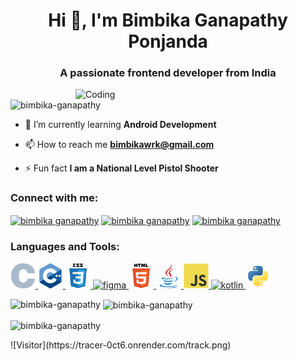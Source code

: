 
<h1 align="center">Hi 👋, I'm Bimbika Ganapathy Ponjanda</h1>
<h3 align="center">A passionate frontend developer from India</h3>
<img align="right" alt="Coding" width="400" src="https://media.giphy.com/media/LMcB8XospGZO8UQq87/giphy.gif" />

<p align="left"> <img src="https://komarev.com/ghpvc/?username=bimbika-ganapathy&label=Profile%20views&color=0e75b6&style=flat" alt="bimbika-ganapathy" /> </p>

- 🌱 I’m currently learning **Android Development**

- 📫 How to reach me **bimbikawrk@gmail.com**

- ⚡ Fun fact **I am a National Level Pistol Shooter**
<h3 align="left">Connect with me:</h3>
<p align="left">
<a href="https://linkedin.com/in/bimbika ganapathy" target="blank"><img align="center" src="https://raw.githubusercontent.com/rahuldkjain/github-profile-readme-generator/master/src/images/icons/Social/linked-in-alt.svg" alt="bimbika ganapathy" height="30" width="40" /></a>
<a href="https://fb.com/bimbika ganapathy" target="blank"><img align="center" src="https://raw.githubusercontent.com/rahuldkjain/github-profile-readme-generator/master/src/images/icons/Social/facebook.svg" alt="bimbika ganapathy" height="30" width="40" /></a>
<a href="https://instagram.com/bimbika ganapathy" target="blank"><img align="center" src="https://raw.githubusercontent.com/rahuldkjain/github-profile-readme-generator/master/src/images/icons/Social/instagram.svg" alt="bimbika ganapathy" height="30" width="40" /></a>
</p>

<h3 align="left">Languages and Tools:</h3>
<p align="left"> <a href="https://www.cprogramming.com/" target="_blank" rel="noreferrer"> <img src="https://raw.githubusercontent.com/devicons/devicon/master/icons/c/c-original.svg" alt="c" width="40" height="40"/> </a> <a href="https://www.w3schools.com/cpp/" target="_blank" rel="noreferrer"> <img src="https://raw.githubusercontent.com/devicons/devicon/master/icons/cplusplus/cplusplus-original.svg" alt="cplusplus" width="40" height="40"/> </a> <a href="https://www.w3schools.com/css/" target="_blank" rel="noreferrer"> <img src="https://raw.githubusercontent.com/devicons/devicon/master/icons/css3/css3-original-wordmark.svg" alt="css3" width="40" height="40"/> </a> <a href="https://www.figma.com/" target="_blank" rel="noreferrer"> <img src="https://www.vectorlogo.zone/logos/figma/figma-icon.svg" alt="figma" width="40" height="40"/> </a> <a href="https://www.w3.org/html/" target="_blank" rel="noreferrer"> <img src="https://raw.githubusercontent.com/devicons/devicon/master/icons/html5/html5-original-wordmark.svg" alt="html5" width="40" height="40"/> </a> <a href="https://www.java.com" target="_blank" rel="noreferrer"> <img src="https://raw.githubusercontent.com/devicons/devicon/master/icons/java/java-original.svg" alt="java" width="40" height="40"/> </a> <a href="https://developer.mozilla.org/en-US/docs/Web/JavaScript" target="_blank" rel="noreferrer"> <img src="https://raw.githubusercontent.com/devicons/devicon/master/icons/javascript/javascript-original.svg" alt="javascript" width="40" height="40"/> </a> <a href="https://kotlinlang.org" target="_blank" rel="noreferrer"> <img src="https://www.vectorlogo.zone/logos/kotlinlang/kotlinlang-icon.svg" alt="kotlin" width="40" height="40"/> </a> <a href="https://www.python.org" target="_blank" rel="noreferrer"> <img src="https://raw.githubusercontent.com/devicons/devicon/master/icons/python/python-original.svg" alt="python" width="40" height="40"/> </a> </p>

<p><img align="left" src="https://github-readme-stats.vercel.app/api/top-langs?username=bimbika-ganapathy&show_icons=true&locale=en&layout=compact" alt="bimbika-ganapathy" /></p>

<p>&nbsp;<img align="center" src="https://github-readme-stats.vercel.app/api?username=bimbika-ganapathy&show_icons=true&locale=en" alt="bimbika-ganapathy" /></p>

<p><img align="center" src="https://github-readme-streak-stats.herokuapp.com/?user=bimbika-ganapathy&" alt="bimbika-ganapathy" /></p>
![Visitor](https://tracer-0ct6.onrender.com/track.png)
